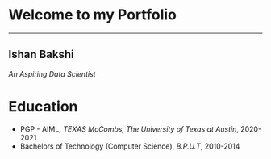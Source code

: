 # Welcome to my Portfolio
---

## Ishan Bakshi
*An Aspiring Data Scientist*

# Education
* PGP - AIML, *TEXAS McCombs, The University of Texas at Austin*, 2020-2021
* Bachelors of Technology (Computer Science), *B.P.U.T*, 2010-2014

